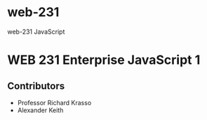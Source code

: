 # web-231
web-231 JavaScript
# WEB 231 Enterprise JavaScript 1
## Contributors 
* Professor Richard Krasso
* Alexander Keith